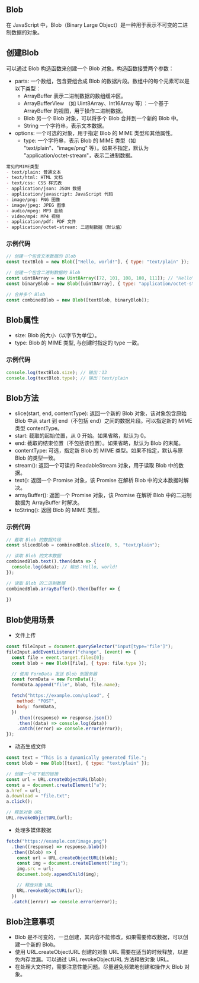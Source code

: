 ## Blob
在 JavaScript 中，Blob（Binary Large Object）是一种用于表示不可变的二进制数据的对象。

## 创建Blob
可以通过 Blob 构造函数来创建一个 Blob 对象。构造函数接受两个参数：
- parts: 一个数组，包含要组合成 Blob 的数据片段。数组中的每个元素可以是以下类型：
  - ArrayBuffer 表示二进制数据的数组缓冲区。
  - ArrayBufferView （如 Uint8Array、Int16Array 等）：一个基于 ArrayBuffer 的视图，用于操作二进制数据。
  - Blob 另一个 Blob 对象，可以将多个 Blob 合并到一个新的 Blob 中。
  - String 一个字符串，表示文本数据。
- options: 一个可选的对象，用于指定 Blob 的 MIME 类型和其他属性。
  - type: 一个字符串，表示 Blob 的 MIME 类型（如 "text/plain"、"image/png" 等）。如果不指定，默认为 "application/octet-stream"，表示二进制数据。
``` md
常见的MIME类型
- text/plain: 普通文本
- text/html: HTML 文档
- text/css: CSS 样式表
- application/json: JSON 数据
- application/javascript: JavaScript 代码
- image/png: PNG 图像
- image/jpeg: JPEG 图像
- audio/mpeg: MP3 音频
- video/mp4: MP4 视频
- application/pdf: PDF 文件
- application/octet-stream: 二进制数据（默认值）
```
### 示例代码
``` js
// 创建一个包含文本数据的 Blob
const textBlob = new Blob(["Hello, world!"], { type: "text/plain" });

// 创建一个包含二进制数据的 Blob
const uint8Array = new Uint8Array([72, 101, 108, 108, 111]); // "Hello" 的 ASCII 码
const binaryBlob = new Blob([uint8Array], { type: "application/octet-stream" });

// 合并多个 Blob
const combinedBlob = new Blob([textBlob, binaryBlob]);
```

## Blob属性
- size: Blob 的大小（以字节为单位）。
- type: Blob 的 MIME 类型, 与创建时指定的 type 一致。
### 示例代码
``` js
console.log(textBlob.size); // 输出：13
console.log(textBlob.type); // 输出：text/plain
```

## Blob方法
- slice(start, end, contentType): 返回一个新的 Blob 对象，该对象包含原始 Blob 中从 start 到 end（不包括 end）之间的数据片段。可以指定新的 MIME 类型 contentType。
 - start: 截取的起始位置，从 0 开始。如果省略，默认为 0。
 - end: 截取的结束位置（不包括该位置）。如果省略，默认为 Blob 的末尾。
 - contentType: 可选，指定新 Blob 的 MIME 类型。如果不指定，默认与原 Blob 的类型一致。
- stream(): 返回一个可读的 ReadableStream 对象，用于读取 Blob 中的数据。
- text(): 返回一个 Promise 对象，该 Promise 在解析 Blob 中的文本数据时解决。
- arrayBuffer(): 返回一个 Promise 对象，该 Promise 在解析 Blob 中的二进制数据为 ArrayBuffer 时解决。
- toString(): 返回 Blob 的 MIME 类型。
### 示例代码
``` js
// 截取 Blob 的数据片段
const slicedBlob = combinedBlob.slice(0, 5, "text/plain");

// 读取 Blob 的文本数据
combinedBlob.text().then(data => {
  console.log(data); // 输出：Hello, world!
});

// 读取 Blob 的二进制数据
combinedBlob.arrayBuffer().then(buffer => {
    
})
```

## Blob使用场景
- 文件上传
``` js
const fileInput = document.querySelector("input[type='file']");
fileInput.addEventListener("change", (event) => {
  const file = event.target.files[0];
  const blob = new Blob([file], { type: file.type });

  // 使用 FormData 发送 Blob 到服务器
  const formData = new FormData();
  formData.append("file", blob, file.name);

  fetch("https://example.com/upload", {
    method: "POST",
    body: formData,
  })
    .then((response) => response.json())
    .then((data) => console.log(data))
    .catch((error) => console.error(error));
});
```
- 动态生成文件
``` js
const text = "This is a dynamically generated file.";
const blob = new Blob([text], { type: "text/plain" });

// 创建一个可下载的链接
const url = URL.createObjectURL(blob);
const a = document.createElement("a");
a.href = url;
a.download = "file.txt";
a.click();

// 释放对象 URL
URL.revokeObjectURL(url);
```

- 处理多媒体数据
``` js
fetch("https://example.com/image.png")
  .then((response) => response.blob())
  .then((blob) => {
    const url = URL.createObjectURL(blob);
    const img = document.createElement("img");
    img.src = url;
    document.body.appendChild(img);

    // 释放对象 URL
    URL.revokeObjectURL(url);
  })
  .catch((error) => console.error(error));
```

## Blob注意事项
- Blob 是不可变的，一旦创建，其内容不能修改。如果需要修改数据，可以创建一个新的 Blob。
- 使用 URL.createObjectURL 创建的对象 URL 需要在适当的时候释放，以避免内存泄漏。可以通过 URL.revokeObjectURL 方法释放对象 URL。
- 在处理大文件时，需要注意性能问题。尽量避免频繁地创建和操作大 Blob 对象。
